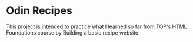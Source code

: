 # Odin Recipes

This project is intended to practice what I learned so far from TOP's HTML Foundations course by Building a basic recipe website.

